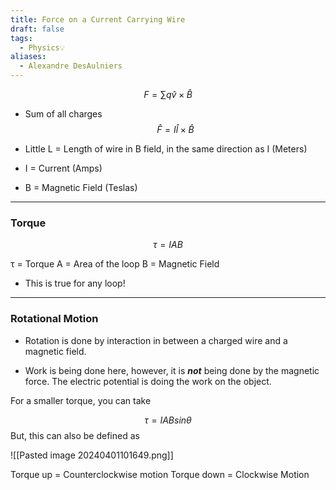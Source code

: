 ```yaml
---
title: Force on a Current Carrying Wire
draft: false
tags:
  - Physics💡
aliases:
  - Alexandre DesAulniers
---
```



$$
F =\sum q \hat{v} \times \hat{B}
$$

- Sum of all charges
$$\hat{F} = I\hat{l} \times \hat{B}$$



- Little L  = Length of wire in B field, in the same direction as I (Meters)
- I = Current (Amps)
- B = Magnetic Field (Teslas)


---
### Torque

$$ \tau = IAB$$

τ = Torque
A = Area of the loop
B = Magnetic Field

- This is true for any loop! 

---

### Rotational Motion

- Rotation is done by interaction in between a charged wire and a magnetic field. 

- Work is being done here, however, it is ***not*** being done by the magnetic force. The electric potential is doing the work on the object. 

For a smaller torque, you can take

$$\tau =IABsin\theta$$
But, this can also be defined as 

![[Pasted image 20240401101649.png]]

Torque up = Counterclockwise motion
Torque down = Clockwise Motion
